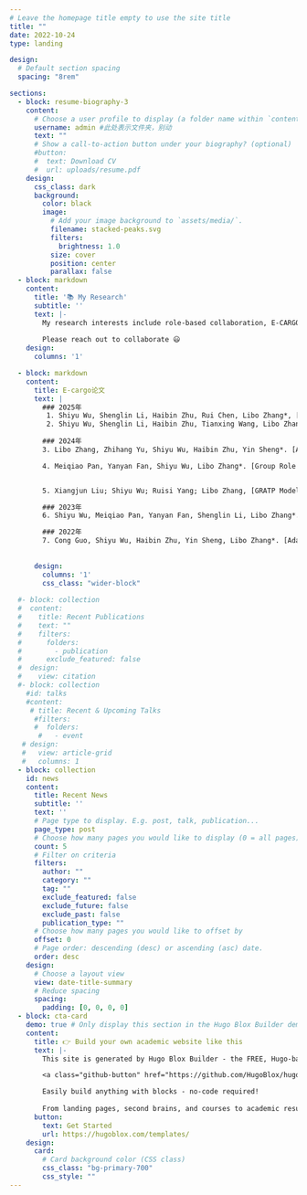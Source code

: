 ```yaml
---
# Leave the homepage title empty to use the site title
title: ""
date: 2022-10-24
type: landing

design:
  # Default section spacing 
  spacing: "8rem"  

sections:
  - block: resume-biography-3
    content:
      # Choose a user profile to display (a folder name within `content/authors/`)
      username: admin #此处表示文件夹，别动
      text: ""
      # Show a call-to-action button under your biography? (optional)
      #button:
      #  text: Download CV
      #  url: uploads/resume.pdf
    design:
      css_class: dark
      background:
        color: black
        image:
          # Add your image background to `assets/media/`.
          filename: stacked-peaks.svg
          filters:
            brightness: 1.0
          size: cover
          position: center
          parallax: false
  - block: markdown
    content:
      title: '📚 My Research'
      subtitle: ''
      text: |-
        My research interests include role-based collaboration, E-CARGO, group role assignment, and conflict avoidance.
        
        Please reach out to collaborate 😃
    design:
      columns: '1' 

  - block: markdown
    content:
      title: E-cargo论文
      text: |
        ### 2025年
         1. Shiyu Wu, Shenglin Li, Haibin Zhu, Rui Chen, Libo Zhang*, [Group Role Three-Way Assignment for Managing Uncertainty in Role Negotiation](https://doi.org/10.1109/TCYB.2025.3558402)[J]. *IEEE Transactions on Cybernetics*, 2025, 55(6): 2924-2936.(中科院一区TOP)
         2. Shiyu Wu, Shenglin Li, Haibin Zhu, Tianxing Wang, Libo Zhang*, [Group Multirole Assignment With General Conflict](https://doi.org/10.1109/TSMC.2025.3549602)[J]. *IEEE Transactions on Systems, Man, and Cybernetics: Systems*, 2025, 55(6): 4188 - 4201.(中科院一区TOP)
        
        ### 2024年
        3. Libo Zhang, Zhihang Yu, Shiyu Wu, Haibin Zhu, Yin Sheng*. [Adaptive collaboration with training plan considering role correlation](https://doi.org/10.1109/TCSS.2022.3204052)[J]. *IEEE Transactions on Computational Social Systems*, 2024, 11(1): 25-37.

        4. Meiqiao Pan, Yanyan Fan, Shiyu Wu, Libo Zhang*. [Group Role Assignment with Trust Between Agents](https://doi.org/10.1007/978-981-99-9640-7_10)[C]. *Computer Supported Cooperative Work and Social Computing (ChineseCSCW 2023)*, 2024: 133-147.


        5. Xiangjun Liu; Shiyu Wu; Ruisi Yang; Libo Zhang, [GRATP Model Based on Comprehensive Training Cost: Solving Collaboration Problems in Real-World Scenario](https://doi.org/10.1109/MSMC.2023.3236491)[J]. *IEEE Systems, Man, and Cybernetics Magazine*, 2024, 10(3): 14-21.

        ### 2023年
        6. Shiyu Wu, Meiqiao Pan, Yanyan Fan, Shenglin Li, Libo Zhang*. [Group Role Assignment with a Training Plan Considering the Duration in Adaptive Collaboration](https://doi.org/10.1109/CSCWD57460.2023.10152561)[C]. *2023 26th International Conference on Computer Supported Cooperative Work in Design (CSCWD)*, 2023: 739-744.

        ### 2022年
        7. Cong Guo, Shiyu Wu, Haibin Zhu, Yin Sheng, Libo Zhang*. [Adaptive Collaboration with a Training Plan](https://doi.org/10.1109/CSCWD54268.2022.9776304)[C]. *2022 IEEE 25th International Conference on Computer Supported Cooperative Work in Design (CSCWD)*, 2022: 389-394.
      
        
      design:
        columns: '1'
        css_class: "wider-block"
         
  #- block: collection
  #  content:
  #    title: Recent Publications
  #    text: ""
  #    filters:
  #      folders:
  #        - publication
  #      exclude_featured: false
  #  design:
  #    view: citation
  #- block: collection
    #id: talks
    #content:
     # title: Recent & Upcoming Talks
      #filters:
      #  folders:
       #   - event
   # design:
   #   view: article-grid
   #   columns: 1
  - block: collection
    id: news
    content:
      title: Recent News
      subtitle: ''
      text: ''
      # Page type to display. E.g. post, talk, publication...
      page_type: post
      # Choose how many pages you would like to display (0 = all pages)
      count: 5
      # Filter on criteria
      filters:
        author: ""
        category: ""
        tag: ""
        exclude_featured: false
        exclude_future: false
        exclude_past: false
        publication_type: ""
      # Choose how many pages you would like to offset by
      offset: 0
      # Page order: descending (desc) or ascending (asc) date.
      order: desc
    design:
      # Choose a layout view
      view: date-title-summary
      # Reduce spacing
      spacing:
        padding: [0, 0, 0, 0]
  - block: cta-card
    demo: true # Only display this section in the Hugo Blox Builder demo site
    content:
      title: 👉 Build your own academic website like this
      text: |-
        This site is generated by Hugo Blox Builder - the FREE, Hugo-based open source website builder trusted by 250,000+ academics like you.

        <a class="github-button" href="https://github.com/HugoBlox/hugo-blox-builder" data-color-scheme="no-preference: light; light: light; dark: dark;" data-icon="octicon-star" data-size="large" data-show-count="true" aria-label="Star HugoBlox/hugo-blox-builder on GitHub">Star</a>

        Easily build anything with blocks - no-code required!
        
        From landing pages, second brains, and courses to academic resumés, conferences, and tech blogs.
      button:
        text: Get Started
        url: https://hugoblox.com/templates/
    design:
      card:
        # Card background color (CSS class)
        css_class: "bg-primary-700"
        css_style: ""
---
```

